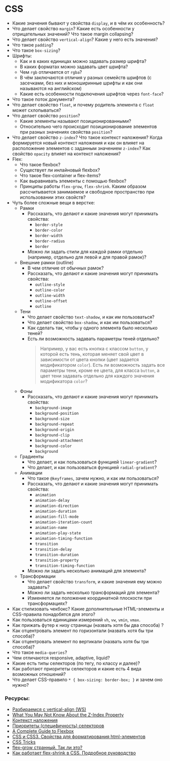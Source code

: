 # CSS

* Какие значения бывают у свойства `display`, и в чём их особенность?
* Что делает свойство `margin`? Какие есть особенности у отрицательных значений? Что такое margin collapsing?
* Что делает свойство `vertical-align`? Какие у него есть значения?
* Что такое `padding`?
* Что такое `box-sizing`?
* Шрифты:
    * Как и в каких единицах можно задавать размер шрифта?
    * В каких форматах можно задавать цвет шрифта?
    * Чем `rgb` отличается от `rgba`?
    * В чём заключаются отличия у разных семейств шрифтов (с засечками, без них и моноширинные шрифты и как они называются на английском)
    * Какие есть особенности подключения шрифтов через `font-face`?
* Что такое поток документа?
* Что делает свойство `float`, и почему родитель элемента с `float` может схлопываться?
* Что делает свойство `position`?
    * Какие элементы называют позиционированными?
    * Относительно чего происходит позиционирование элементов при разных значениях свойства `position`?
* Что делает свойство `z-index`? Что такое контекст наложения? Когда формируется новый контекст наложения и как он влияет на расположение элементов с заданным значением `z-index`? Как свойство `opacity` влияет на контекст наложения?
* Flex:
    * Что такое flexbox?
    * Существует ли инлайновый flexbox?
    * Что такое flex-container и flex-items?
    * Как выравнивать элементы с помощью flexbox?
    * Принципы работы `flex-grow`, `flex-shrink`. Каким образом рассчитывается занимаемое и свободное пространство при использовании этих свойств?
* Чуть более сложные вещи в верстке:
    * Рамки
        * Рассказать, что делают и какие значения могут принимать свойства:
            * `border-style`
            * `border-color`
            * `border-width`
            * `border-radius`
            * `border`
        * Можно ли задать стили для каждой рамки отдельно (например, отдельно для левой и для правой рамок)?
    * Внешние рамки (outline)
        * В чем отличие от обычных рамок?
        * Рассказать, что делают и какие значения могут принимать свойства:
            * `outline-style`
            * `outline-color`
            * `outline-width`
            * `outline-offset`
            * `outline`
    * Тени
        * Что делает свойство `text-shadow`, и как им пользоваться?
        * Что делает свойство `box-shadow`, и как им пользоваться?
        * Как сделать так, чтобы у одного элемента было несколько теней?
        * Есть ли возможность задавать параметры теней отдельно?
            > Например, у вас есть кнопка с классом `button`, у которой есть тень, которая меняет свой цвет в зависимости от цвета кнопки (цвет задается модификатором `color`). Есть ли возможность задать все параметры тени, кроме ее цвета, для класса `button`, а цвет тени задавать отдельно для каждого значения модификатора `color`?
    * Фоны
        * Рассказать, что делают и какие значения могут принимать свойства:
            * `background-image`
            * `background-position`
            * `background-size`
            * `background-repeat`
            * `background-origin`
            * `background-clip`
            * `background-attachment`
            * `background-color`
            * `background`
    * Градиенты
        * Что делает, и как пользоваться функцией `linear-gradient`?
        * Что делает, и как пользоваться функцией `radial-gradient`?
    * Анимации
        * Что такое `@keyframes`, зачем нужно, и как им пользоваться?
        * Рассказать, что делают и какие значения могут принимать свойства:
            * `animation`
            * `animation-delay`
            * `animation-direction`
            * `animation-duration`
            * `animation-fill-mode`
            * `animation-iteration-count`
            * `animation-name`
            * `animation-play-state`
            * `animation-timing-function`
            * `transition`
            * `transition-delay`
            * `transition-duration`
            * `transition-property`
            * `transition-timing-function`
        * Можно ли задать несколько анимаций для элемента?
    * Трансформации
        * Что делает свойство `transform`, и какие значения ему можно задавать?
        * Можно ли задать несколько трансформаций для элемента?
        * Изменяется ли положение координатной плоскости при трансформациях?
* Как стилизовать чекбокс? Какие дополнительные HTML-элементы и CSS-правила понадобятся для этого?
* Как пользоваться единицами измерений `vh`, `vw`, `vmin`, `vmax`.
* Как прижать футер к низу страницы (назвать хотя бы два способа) ?
* Как отцентровать элемент по горизонтали (назвать хотя бы три способа)?
* Как отцентровать элемент по вертикали (назвать хотя бы три способа)?
* Что такое `media-queries`?
* Чем отличаются responsive, adaptive, liquid?
* Какие есть типы селекторов (по тегу, по классу и далее)?
* Как работают приоритеты селекторов и какие есть 4 вида возможных отношений?
* Что делает CSS-правило `* { box-sizing: border-box; }` и зачем оно нужно?


### Ресурсы:
* [Разбираемся с vertical-align (WS)](https://web-standards.ru/articles/vertical-align/)
* [What You May Not Know About the Z-Index Property](https://webdesign.tutsplus.com/articles/what-you-may-not-know-about-the-z-index-property--webdesign-16892)
* [Контекст наложения](https://developer.mozilla.org/ru/docs/Web/CSS/CSS_Positioning/Understanding_z_index/The_stacking_context)
* [Приоритеты (специфичность) селекторов](https://habr.com/ru/post/137588/)
* [A Complete Guide to Flexbox](https://css-tricks.com/snippets/css/a-guide-to-flexbox/)
* [CSS и CSS3. Свойства для форматирования html-элементов](https://html5book.ru/css-css3/)
* [CSS Tricks](https://css-tricks.com/)
* [flex-grow странный. Так ли это?](https://css-live.ru/articles/flex-grow-strannyj-tak-li-eto.html)
* [Как работает flex-shrink в CSS. Подробное руководство](https://medium.com/@stasonmars/%D0%BA%D0%B0%D0%BA-%D1%80%D0%B0%D0%B1%D0%BE%D1%82%D0%B0%D0%B5%D1%82-flex-shrink-%D0%B2-css-%D0%BF%D0%BE%D0%B4%D1%80%D0%BE%D0%B1%D0%BD%D0%BE%D0%B5-%D1%80%D1%83%D0%BA%D0%BE%D0%B2%D0%BE%D0%B4%D1%81%D1%82%D0%B2%D0%BE-c41e40767194)
